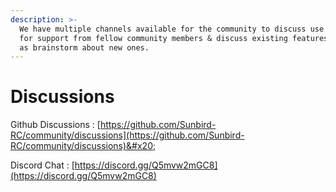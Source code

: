```yaml
---
description: >-
  We have multiple channels available for the community to discuss use cases, as
  for support from fellow community members & discuss existing features as well
  as brainstorm about new ones.
---
```


# Discussions

Github Discussions : [https://github.com/Sunbird-RC/community/discussions](https://github.com/Sunbird-RC/community/discussions)&#x20;

Discord Chat :  [https://discord.gg/Q5mvw2mGC8](https://discord.gg/Q5mvw2mGC8)
